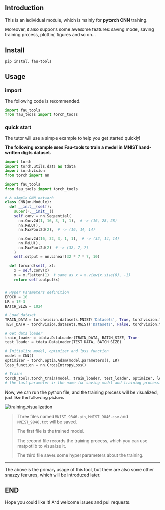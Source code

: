 ## Introduction

This is an individual module, which is mainly for **pytorch CNN** training.

Moreover, it also supports some awesome features: saving model, saving training process, plotting figures and so on...

## Install

`pip install fau-tools`

## Usage

### import

The following code is recommended.

```python
import fau_tools
from fau_tools import torch_tools
```

### quick start

The tutor will use a simple example to help you get started quickly!

**The following example uses Fau-tools to train a model in MNIST hand-written digits dataset.**

```python
import torch
import torch.utils.data as tdata
import torchvision
from torch import nn

import fau_tools
from fau_tools import torch_tools

# A simple CNN network
class CNN(nn.Module):
  def __init__(self):
    super().__init__()
    self.conv = nn.Sequential(
      nn.Conv2d(1, 16, 3, 1, 1),  # -> (16, 28, 28)
      nn.ReLU(),
      nn.MaxPool2d(2),  # -> (16, 14, 14)

      nn.Conv2d(16, 32, 3, 1, 1),  # -> (32, 14, 14)
      nn.ReLU(),
      nn.MaxPool2d(2)  # -> (32, 7, 7)
    )
    self.output = nn.Linear(32 * 7 * 7, 10)

  def forward(self, x):
    x = self.conv(x)
    x = x.flatten(1)  # same as x = x.view(x.size(0), -1)
    return self.output(x)


# Hyper Parameters definition
EPOCH = 10
LR = 1E-3
BATCH_SIZE = 1024

# Load dataset
TRAIN_DATA = torchvision.datasets.MNIST('Datasets', True, torchvision.transforms.ToTensor(), download=True)
TEST_DATA = torchvision.datasets.MNIST('Datasets', False, torchvision.transforms.ToTensor())

# Get data loader
train_loader = tdata.DataLoader(TRAIN_DATA, BATCH_SIZE, True)
test_loader = tdata.DataLoader(TEST_DATA, BATCH_SIZE)

# Initialize model, optimizer and loss function
model = CNN()
optimizer = torch.optim.Adam(model.parameters(), LR)
loss_function = nn.CrossEntropyLoss()

# Train!
torch_tools.torch_train(model, train_loader, test_loader, optimizer, loss_function, EPOCH, name="MNIST")
# the last parameter is the name for saving model and training process.
```

Now, we can run the python file, and the training process will be visualized, just like the following picture.

![training_visualization](github_attachment/training_visualization.png)

> Three files named `MNIST_9846.pth`, `MNIST_9846.csv` and `MNIST_9846.txt` will be saved.
>
> The first file is the trained model.
>
> The second file records the training process, which you can use matplotlib to visualize it.
>
> The third file saves some hyper parameters about the training.

---

The above is the primary usage of this tool, but there are also some other snazzy features, which will be introduced later.

## END

Hope you could like it! And welcome issues and pull requests.
